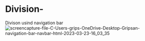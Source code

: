 # Division-
Divison usind navigation bar
![screencapture-file-C-Users-grips-OneDrive-Desktop-Gripsan-navigation-bar-navbar-html-2023-03-23-16_03_35](https://user-images.githubusercontent.com/127504925/227177976-7b58ed09-a709-46cb-ab0b-6f2520e03026.png)
